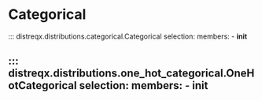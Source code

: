 # Categorical

::: distreqx.distributions.categorical.Categorical
    selection:
        members:
            - __init__

::: distreqx.distributions.one_hot_categorical.OneHotCategorical
    selection:
        members:
            - __init__
---
